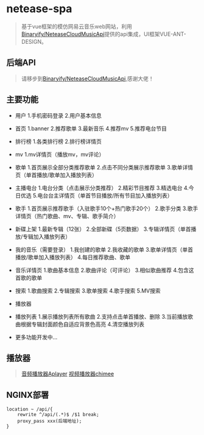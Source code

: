 # netease-spa

> 基于vue框架的模仿网易云音乐web网站，利用[Binaryify/NeteaseCloudMusicApi](https://github.com/Binaryify/NeteaseCloudMusicApi)提供的api集成，UI框架VUE-ANT-DESIGN。

## 后端API

> 请移步到[Binaryify/NeteaseCloudMusicApi](https://github.com/Binaryify/NeteaseCloudMusicApi),感谢大佬！

## 主要功能

+ 用户
   1.手机密码登录
   2.用户基本信息

+ 首页
   1.banner
   2.推荐歌单
   3.最新音乐
   4.推荐mv
   5.推荐电台节目

+ 排行榜
   1.各类排行榜
   2.排行榜详情页

+ mv
   1.mv详情页（播放mv，mv评论）

+ 歌单
   1.首页展示全部分类推荐歌单
   2.点击不同分类展示推荐歌单
   3.歌单详情页（单首播放/歌单加入播放列表）

+ 主播电台
   1.电台分类（点击展示分类推荐）
   2.精彩节目推荐
   3.精选电台
   4.今日优选
   5.电台台主详情页（单首节目播放/所有节目加入播放列表）

+ 歌手
   1.首页展示推荐歌手（入驻歌手10个+热门歌手20个）
   2.歌手分类
   3.歌手详情页（热门歌曲、mv、专辑、歌手简介）

+ 新碟上架
   1.最新专辑（12张）
   2.全部新碟（5页数据）
   3.专辑详情页（单首播放/专辑加入播放列表）

+ 我的音乐（需要登录）
   1.我创建的歌单
   2.我收藏的歌单
   3.歌单详情页（单首播放/歌单加入播放列表）
   4.每日推荐歌曲、歌单

+ 音乐详情页
   1.歌曲基本信息
   2.歌曲评论（可评论）
   3.相似歌曲推荐
   4.包含这首歌的歌单

+ 搜索
   1.歌曲搜索
   2.专辑搜索
   3.歌单搜索
   4.歌手搜索
   5.MV搜索

+ 播放器

+ 播放列表
   1.展示播放列表所有歌曲
   2.支持点击单首播放、删除
   3.当前播放歌曲根据专辑封面颜色自适应背景色高亮
   4.清空播放列表

+ 更多功能开发中...

## 播放器
> [音频播放器Aplayer](https://github.com/MoePlayer/APlayer)
> [视频播放器chimee](http://chimee.org/)

## NGINX部署

```
location ~ /api/{
	rewrite ^/api/(.*)$ /$1 break;
	proxy_pass xxx(后端地址);
}
```

